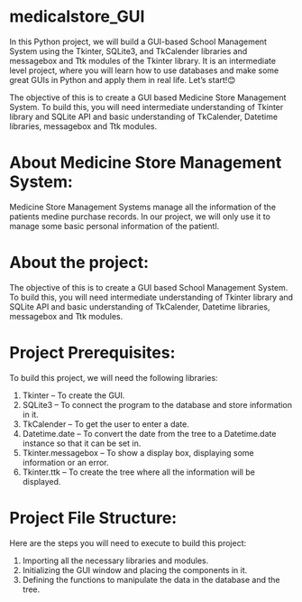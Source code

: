 # medicalstore_GUI

In this Python project, we will build a GUI-based School Management System using the Tkinter, SQLite3, and TkCalender libraries and messagebox and Ttk modules of the Tkinter library. It is an intermediate level project, where you will learn how to use databases and make some great GUIs in Python and apply them in real life. Let’s start!😊

The objective of this is to create a GUI based Medicine Store Management System. To build this, you will need intermediate understanding of Tkinter library and SQLite API and basic understanding of TkCalender, Datetime libraries, messagebox and Ttk modules.


# About Medicine Store Management System:

Medicine Store Management Systems manage all the information of the patients medine purchase records.
In our project, we will only use it to manage some basic personal information of the patientl.

# About the project:

The objective of this is to create a GUI based School Management System. To build this, you will need intermediate understanding of Tkinter library and SQLite API and basic understanding of TkCalender, Datetime libraries, messagebox and Ttk modules.

# Project Prerequisites:

To build this project, we will need the following libraries:

1. Tkinter – To create the GUI.
2. SQLite3 – To connect the program to the database and store information in it.
3. TkCalender – To get the user to enter a date.
4. Datetime.date – To convert the date from the tree to a Datetime.date instance so that it can be set in.
5. Tkinter.messagebox – To show a display box, displaying some information or an error.
6. Tkinter.ttk – To create the tree where all the information will be displayed.

# Project File Structure:

Here are the steps you will need to execute to build this project:
1. Importing all the necessary libraries and modules.
2. Initializing the GUI window and placing the components in it.
3. Defining the functions to manipulate the data in the database and the tree.
